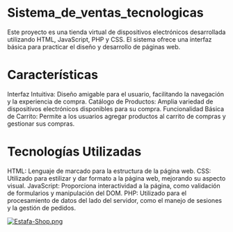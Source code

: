 # Sistema_de_ventas_tecnologicas
Este proyecto es una tienda virtual de dispositivos electrónicos desarrollada utilizando HTML, JavaScript, PHP y CSS. El sistema ofrece una interfaz básica para practicar el diseño y desarrollo de páginas web.

# Características
Interfaz Intuitiva: Diseño amigable para el usuario, facilitando la navegación y la experiencia de compra.
Catálogo de Productos: Amplia variedad de dispositivos electrónicos disponibles para su compra.
Funcionalidad Básica de Carrito: Permite a los usuarios agregar productos al carrito de compras y gestionar sus compras.

# Tecnologías Utilizadas
HTML: Lenguaje de marcado para la estructura de la página web.
CSS: Utilizado para estilizar y dar formato a la página web, mejorando su aspecto visual.
JavaScript: Proporciona interactividad a la página, como validación de formularios y manipulación del DOM.
PHP: Utilizado para el procesamiento de datos del lado del servidor, como el manejo de sesiones y la gestión de pedidos.

[![Estafa-Shop.png](https://i.postimg.cc/pdLm9FFg/Estafa-Shop.png)](https://postimg.cc/4Yjfqnw5)
